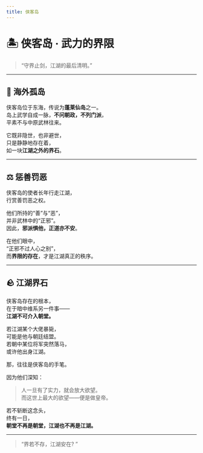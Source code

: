 ```yaml
---
title: 侠客岛
---
```


# 🏝️ 侠客岛 · 武力的界限

> “守界止剑，江湖的最后清明。”

---

## 🌊 海外孤岛

侠客岛位于东海，传说为**蓬莱仙岛**之一。  
岛上武学自成一脉，**不问朝政，不列门派**，  
平素不与中原武林往来。  

它既非隐世，也非避世，  
只是静静地存在着，  
如一块**江湖之外的界石**。

---

## ⚖️ 惩善罚恶

侠客岛的使者长年行走江湖，  
行赏善罚恶之权。  

他们所持的“善”与“恶”，  
并非武林中的“正邪”。  
因此，**邪派惧他，正道亦不安**。  

在他们眼中，  
“正邪不过人心之别”，  
而**界限的存在**，才是江湖真正的秩序。

---

## 🪨 江湖界石

侠客岛存在的根本，  
在于暗中维系另一件事——  
**江湖不可介入朝堂。**

若江湖某个大佬暴毙，  
可能是他与朝廷结盟。  
若朝中某位将军突然落马，  
或许他出身江湖。  

那，往往是侠客岛的手笔。

因为他们深知：  
> 人一旦有了实力，就会放大欲望。  
> 而这世上最大的欲望——便是做皇帝。  

若不斩断这念头，  
终有一日，  
**朝堂不再是朝堂，江湖也不再是江湖。**

---

> “界若不存，江湖安在? ”
